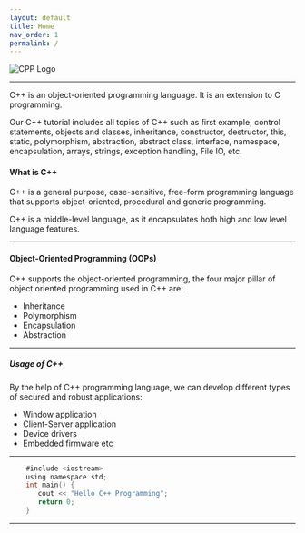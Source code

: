 ```yaml
---
layout: default
title: Home
nav_order: 1
permalink: /
---
```

![CPP Logo](https://img.icons8.com/color/64/000000/c-plus-plus.png)

-----------

C++ is an object-oriented programming language. It is an extension to C programming.

Our C++ tutorial includes all topics of C++ such as first example, control statements, objects and classes, inheritance, constructor, destructor, this, static, polymorphism, abstraction, abstract class, interface, namespace, encapsulation, arrays, strings, exception handling, File IO, etc.

#### What is C++

C++ is a general purpose, case-sensitive, free-form programming language that supports object-oriented, procedural and generic programming.

C++ is a middle-level language, as it encapsulates both high and low level language features.

----

#### Object-Oriented Programming (OOPs)

C++ supports the object-oriented programming, the four major pillar of object oriented programming used in C++ are:

   - Inheritance
   - Polymorphism
   - Encapsulation
   - Abstraction
   
-----

##### Usage of C++
      
By the help of C++ programming language, we can develop different types of secured and robust applications:
      
   - Window application
   - Client-Server application
   - Device drivers
   - Embedded firmware etc
   
---

```objectivec
    #include <iostream>  
    using namespace std;  
    int main() {  
       cout << "Hello C++ Programming";  
       return 0;  
    }  
```

-----




